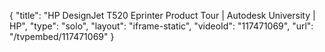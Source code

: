 {
    "title": "HP DesignJet T520 Eprinter Product Tour | Autodesk University | HP",
    "type": "solo",
    "layout": "iframe-static",
    "videoId": "117471069",
    "url": "\/tvpembed\/117471069"
}